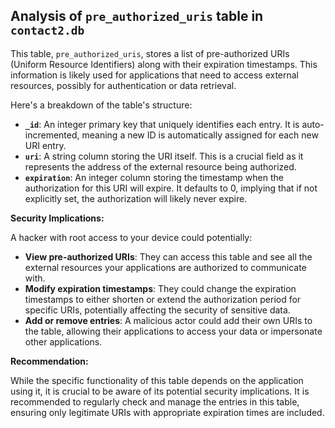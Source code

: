 ## Analysis of `pre_authorized_uris` table in `contact2.db`

This table, `pre_authorized_uris`,  stores a list of pre-authorized URIs (Uniform Resource Identifiers) along with their expiration timestamps.  This information is likely used for applications that need to access external resources, possibly for authentication or data retrieval.

Here's a breakdown of the table's structure:

* **`_id`**:  An integer primary key that uniquely identifies each entry. It is auto-incremented, meaning a new ID is automatically assigned for each new URI entry.
* **`uri`**: A string column storing the URI itself. This is a crucial field as it represents the address of the external resource being authorized.
* **`expiration`**: An integer column storing the timestamp when the authorization for this URI will expire. It defaults to 0, implying that if not explicitly set, the authorization will likely never expire. 

**Security Implications:**

A hacker with root access to your device could potentially:

* **View pre-authorized URIs**: They can access this table and see all the external resources your applications are authorized to communicate with.
* **Modify expiration timestamps**:  They could change the expiration timestamps to either shorten or extend the authorization period for specific URIs, potentially affecting the security of sensitive data.
* **Add or remove entries**:  A malicious actor could add their own URIs to the table, allowing their applications to access your data or impersonate other applications.

**Recommendation:**

While the specific functionality of this table depends on the application using it, it is crucial to be aware of its potential security implications. It is recommended to regularly check and manage the entries in this table, ensuring only legitimate URIs with appropriate expiration times are included.
